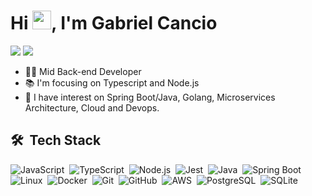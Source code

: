 <!-- ### Hi there 👋 -->

<!--
**gabrielcancio/gabrielcancio** is a ✨ _special_ ✨ repository because its `README.md` (this file) appears on your GitHub profile.

Here are some ideas to get you started:

- 🔭 I’m currently working on ...
- 🌱 I’m currently learning ...
- 👯 I’m looking to collaborate on ...
- 🤔 I’m looking for help with ...
- 💬 Ask me about ...
- 📫 How to reach me: ...
- 😄 Pronouns: ...
- ⚡ Fun fact: ...
-->


<h1 align="left">Hi <img src="https://raw.githubusercontent.com/kaueMarques/kaueMarques/master/hi.gif" width="30px">, I'm Gabriel Cancio</h1>
<a href="https://www.linkedin.com/in/gabriel-cancio-8641851a7" target="_blank"><img src="https://img.shields.io/badge/LinkedIn-0077B5?style=for-the-badge&logo=linkedin&logoColor=white" target="_blank"></a>
<a href="mailto:gabriel.cancio02@gmail.com" target="_blank"><img src="https://img.shields.io/badge/Gmail-D14836?style=for-the-badge&logo=gmail&logoColor=white" target="_blank"></a>

<br>

- 👨‍💻 Mid Back-end Developer
- :books: I'm focusing on Typescript and Node.js
- :telescope: I have interest on Spring Boot/Java, Golang, Microservices Architecture, Cloud and Devops.


## 🛠 &nbsp;Tech Stack

![JavaScript](https://img.shields.io/badge/-JavaScript-05122A?style=flat&logo=javascript)&nbsp;
![TypeScript](https://img.shields.io/badge/-TypeScript-05122A?style=flat&logo=typescript)&nbsp;
![Node.js](https://img.shields.io/badge/-Node.js-05122A?style=flat&logo=node.js)&nbsp;
![Jest](https://img.shields.io/badge/-Jest-05122A?style=flat&logo=jest)&nbsp;
![Java](https://img.shields.io/badge/-Java-05122A?style=flat&logo=java)&nbsp;
![Spring Boot](https://img.shields.io/badge/-SpringBoot-05122A?style=flat&logo=spring-boot)&nbsp;
![Linux](https://img.shields.io/badge/-Linux-05122A?style=flat&logo=linux&logoColor=1572B6)&nbsp;
![Docker](https://img.shields.io/badge/-Docker-05122A?style=flat&logo=docker&logoColor=1572B6)&nbsp;
![Git](https://img.shields.io/badge/-Git-05122A?style=flat&logo=git)&nbsp;
![GitHub](https://img.shields.io/badge/-GitHub-05122A?style=flat&logo=github)&nbsp;
![AWS](https://img.shields.io/badge/-AWS-05122A?style=flat&logo=amazonaws)&nbsp;
![PostgreSQL](https://img.shields.io/badge/-PostgreSQL-05122A?style=flat&logo=postgresql)&nbsp;
![SQLite](https://img.shields.io/badge/-SQLite-05122A?style=flat&logo=sqlite)&nbsp;
